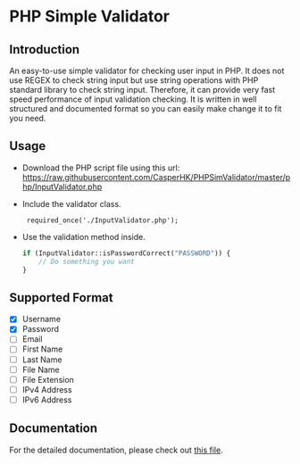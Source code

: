 PHP Simple Validator
====================

Introduction
------------
An easy-to-use simple validator for checking user input in PHP. It does not use REGEX to check string input but use string operations with PHP standard library to check string input. Therefore, it can provide very fast speed performance of input validation checking. It is written in well structured and documented format so you can easily make change it to fit you need.

Usage
-----
 * Download the PHP script file using this url: https://raw.githubusercontent.com/CasperHK/PHPSimValidator/master/php/InputValidator.php

 * Include the validator class.

        required_once('./InputValidator.php');

 * Use the validation method inside.

   ``` php
   if (InputValidator::isPasswordCorrect("PASSWORD")) {
       // Do something you want
   }
   ```
   
Supported Format
----------------
 * [x] Username
 * [x] Password
 * [ ] Email
 * [ ] First Name
 * [ ] Last Name
 * [ ] File Name
 * [ ] File Extension
 * [ ] IPv4 Address
 * [ ] IPv6 Address

Documentation
-------------
For the detailed documentation, please check out [this file](https://github.com/CasperHK/PHPSimValidator/blob/master/doc.md).

